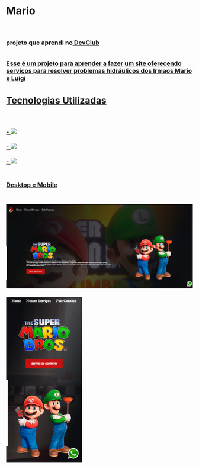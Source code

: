 <h1>Mario</h1>
<br>
<h3>projeto que aprendi no<a href="https//rodolfomori.com.br/devclub"> DevClub</a</h3>
<br>
<br>
<p>Esse é um projeto para aprender a fazer um site oferecendo serviços para resolver problemas hidráulicos dos Irmaos Mario e Luigi </p>
<h2>Tecnologias Utilizadas</h2>
<br>
<br>
- <img src="https://img.shields.io/badge/HTML5-E34F26?style=for-the-badge&logo=html5&logoColor=white">
<br>
<br>
- <img src="https://img.shields.io/badge/CSS3-1572B6?style=for-the-badge&logo=css3&logoColor=white">
<br>
<br>
- <img src="https://img.shields.io/badge/JavaScript-323330?style=for-the-badge&logo=javascript&logoColor=F7DF1E" />
<br>
<br>
<h4>Desktop e Mobile</h4>
<br>
<img src="https://github.com/luchs8/mario/blob/main/img/MarioDesktop.png"/>
<br>
<br>
<img src="https://github.com/luchs8/mario/blob/main/img/MarioMobile.png"/>

